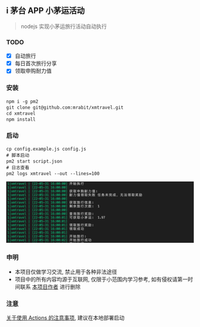 ## i 茅台 APP 小茅运活动

> nodejs 实现小茅运旅行活动自动执行

### TODO

- [x] 自动旅行
- [x] 每日首次旅行分享
- [x] 领取申购耐力值

### 安装

```shell
npm i -g pm2
git clone git@github.com:mrabit/xmtravel.git
cd xmtravel
npm install
```

### 启动

```shell
cp config.example.js config.js
# 脚本启动
pm2 start script.json
# 日志查看
pm2 logs xmtravel --out --lines=100
```

![xmtravel_log.png](./assets/xmtravel_log.png)

### 申明

- 本项目仅做学习交流, 禁止用于各种非法途径
- 项目中的所有内容均源于互联网, 仅限于小范围内学习参考, 如有侵权请第一时间联系 [本项目作者](https://github.com/mrabit) 进行删除

### 注意

[关于使用 Actions 的注意事项](https://www.v2ex.com/t/817831), 建议在本地部署启动
